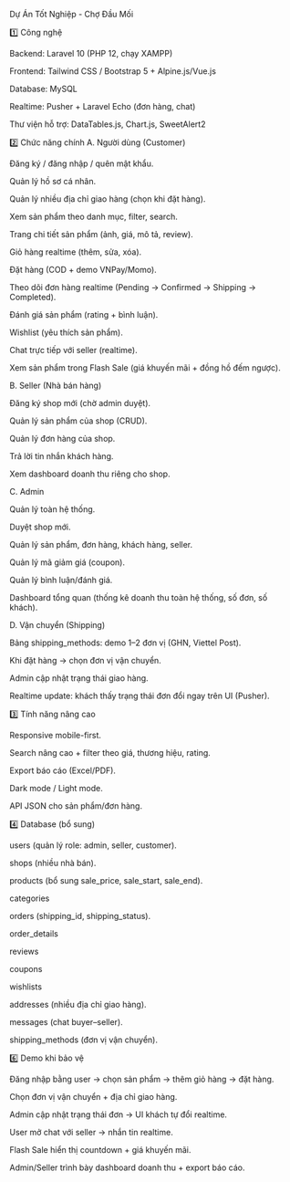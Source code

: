 Dự Án Tốt Nghiệp - Chợ Đầu Mối

1️⃣ Công nghệ

Backend: Laravel 10 (PHP 12, chạy XAMPP)

Frontend: Tailwind CSS / Bootstrap 5 + Alpine.js/Vue.js

Database: MySQL

Realtime: Pusher + Laravel Echo (đơn hàng, chat)

Thư viện hỗ trợ: DataTables.js, Chart.js, SweetAlert2

2️⃣ Chức năng chính
A. Người dùng (Customer)

Đăng ký / đăng nhập / quên mật khẩu.

Quản lý hồ sơ cá nhân.

Quản lý nhiều địa chỉ giao hàng (chọn khi đặt hàng).

Xem sản phẩm theo danh mục, filter, search.

Trang chi tiết sản phẩm (ảnh, giá, mô tả, review).

Giỏ hàng realtime (thêm, sửa, xóa).

Đặt hàng (COD + demo VNPay/Momo).

Theo dõi đơn hàng realtime (Pending → Confirmed → Shipping → Completed).

Đánh giá sản phẩm (rating + bình luận).

Wishlist (yêu thích sản phẩm).

Chat trực tiếp với seller (realtime).

Xem sản phẩm trong Flash Sale (giá khuyến mãi + đồng hồ đếm ngược).

B. Seller (Nhà bán hàng)

Đăng ký shop mới (chờ admin duyệt).

Quản lý sản phẩm của shop (CRUD).

Quản lý đơn hàng của shop.

Trả lời tin nhắn khách hàng.

Xem dashboard doanh thu riêng cho shop.

C. Admin

Quản lý toàn hệ thống.

Duyệt shop mới.

Quản lý sản phẩm, đơn hàng, khách hàng, seller.

Quản lý mã giảm giá (coupon).

Quản lý bình luận/đánh giá.

Dashboard tổng quan (thống kê doanh thu toàn hệ thống, số đơn, số khách).

D. Vận chuyển (Shipping)

Bảng shipping_methods: demo 1–2 đơn vị (GHN, Viettel Post).

Khi đặt hàng → chọn đơn vị vận chuyển.

Admin cập nhật trạng thái giao hàng.

Realtime update: khách thấy trạng thái đơn đổi ngay trên UI (Pusher).

3️⃣ Tính năng nâng cao

Responsive mobile-first.

Search nâng cao + filter theo giá, thương hiệu, rating.

Export báo cáo (Excel/PDF).

Dark mode / Light mode.

API JSON cho sản phẩm/đơn hàng.

4️⃣ Database (bổ sung)

users (quản lý role: admin, seller, customer).

shops (nhiều nhà bán).

products (bổ sung sale_price, sale_start, sale_end).

categories

orders (shipping_id, shipping_status).

order_details

reviews

coupons

wishlists

addresses (nhiều địa chỉ giao hàng).

messages (chat buyer–seller).

shipping_methods (đơn vị vận chuyển).


6️⃣ Demo khi bảo vệ

Đăng nhập bằng user → chọn sản phẩm → thêm giỏ hàng → đặt hàng.

Chọn đơn vị vận chuyển + địa chỉ giao hàng.

Admin cập nhật trạng thái đơn → UI khách tự đổi realtime.

User mở chat với seller → nhắn tin realtime.

Flash Sale hiển thị countdown + giá khuyến mãi.

Admin/Seller trình bày dashboard doanh thu + export báo cáo.
